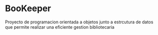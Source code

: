# BooKeeper
Proyecto de programacion orientada a objetos junto a estrcutura de datos que permite realizar una eficiente gestion bibliotecaria
